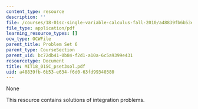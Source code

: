 ```yaml
---
content_type: resource
description: ''
file: /courses/18-01sc-single-variable-calculus-fall-2010/a48839fb6b53e634f6d063fd99340380_MIT18_01SC_pset3sol.pdf
file_type: application/pdf
learning_resource_types: []
ocw_type: OCWFile
parent_title: Problem Set 6
parent_type: CourseSection
parent_uid: bc72db41-0b84-f2d1-a10a-6c5a9399e431
resourcetype: Document
title: MIT18_01SC_pset3sol.pdf
uid: a48839fb-6b53-e634-f6d0-63fd99340380
---
```

None

This resource contains solutions of integration problems. 